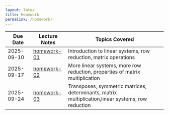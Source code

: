 ```yaml
---
layout: latex
title: Homework
permalink: /homework/
---
```



 Due Date        | Lecture Notes              | Topics Covered
-------------|----------------------------|-------------
 2025-09-10  | [homework-01](homework/homework-01/homework-01.pdf)      | Introduction to linear systems, row reduction, matrix operations
 2025-09-17  | [homework-02](homework/homework-02/homework-02.pdf)      | More linear systems, more row reduction, properties of matrix multiplication
 2025-09-24  | [homework-03](homework/homework-03/homework-03.pdf)      | Transposes, symmetric matrices, determinants, matrix multiplication,linear systems, row reduction
 

